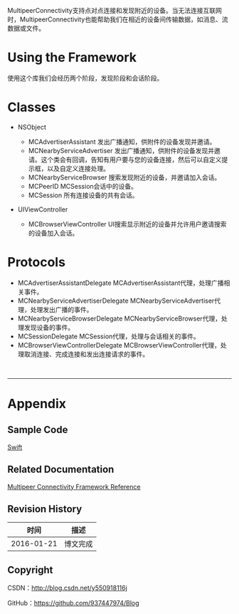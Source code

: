 MultipeerConnectivity支持点对点连接和发现附近的设备。当无法连接互联网时，MultipeerConnectivity也能帮助我们在相近的设备间传输数据，如消息、流数据或文件。

# Using the Framework

使用这个库我们会经历两个阶段，发现阶段和会话阶段。

# Classes

- NSObject
    - MCAdvertiserAssistant 发出广播通知，供附件的设备发现并邀请。
    - MCNearbyServiceAdvertiser 发出广播通知，供附件的设备发现并邀请。这个类会有回调，告知有用户要与您的设备连接，然后可以自定义提示框，以及自定义连接处理。
    - MCNearbyServiceBrowser 搜索发现附近的设备，并邀请加入会话。
    - MCPeerID MCSession会话中的设备。
    - MCSession 所有连接设备的共有会话。

- UIViewController
    - MCBrowserViewController UI搜索显示附近的设备并允许用户邀请搜索的设备加入会话。

# Protocols

- MCAdvertiserAssistantDelegate MCAdvertiserAssistant代理，处理广播相关事件。
- MCNearbyServiceAdvertiserDelegate MCNearbyServiceAdvertiser代理，处理发出广播的事件。
- MCNearbyServiceBrowserDelegate MCNearbyServiceBrowser代理，处理发现设备的事件。
- MCSessionDelegate MCSession代理，处理与会话相关的事件。
- MCBrowserViewControllerDelegate MCBrowserViewController代理，处理取消连接、完成连接和发出连接请求的事件。

&#160;

----------

# Appendix

## Sample Code

[Swift](https://github.com/937447974/Swift)

## Related Documentation

[Multipeer Connectivity Framework Reference](https://developer.apple.com/library/ios/documentation/MultipeerConnectivity/Reference/MultipeerConnectivityFramework/index.html)

## Revision History

| 时间 | 描述 |
| ---- | ---- |
| 2016-01-21 | 博文完成 |

## Copyright

CSDN：http://blog.csdn.net/y550918116j

GitHub：https://github.com/937447974/Blog